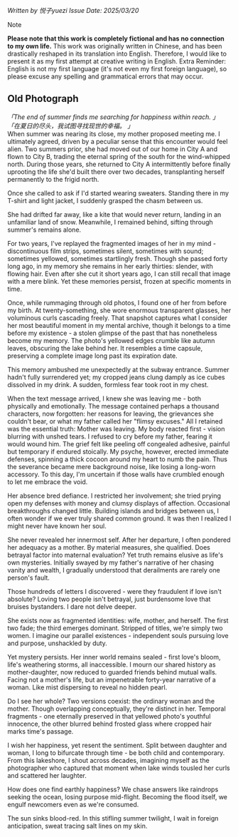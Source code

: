 _Written by 悦子yuezi
Issue Date: 2025/03/20_
<br/>

> [!NOTE]
> **Please note that this work is completely fictional and has no connection to my own life.**
> This work was originally written in Chinese, and has been drastically reshaped in its translation into English. Therefore, I would like to present it as my first attempt at creative writing in English.
> Extra Reminder: English is not my first language (it's not even my first foreign language), so please excuse any spelling and grammatical errors that may occur.


## Old Photograph
_「The end of summer finds me searching for happiness within reach. 」
「在夏日的尽头，我试图寻找现世的幸福。 」_
<br/>
When summer was nearing its close, my mother proposed meeting me. I ultimately agreed, driven by a peculiar sense that this encounter would feel alien. Two summers prior, she had moved out of our home in City A and flown to City B, trading the eternal spring of the south for the wind-whipped north. During those years, she returned to City A intermittently before finally uprooting the life she'd built there over two decades, transplanting herself permanently to the frigid north.

Once she called to ask if I'd started wearing sweaters. Standing there in my T-shirt and light jacket, I suddenly grasped the chasm between us.

She had drifted far away, like a kite that would never return, landing in an unfamiliar land of snow. Meanwhile, I remained behind, sifting through summer's remains alone.

For two years, I've replayed the fragmented images of her in my mind - discontinuous film strips, sometimes silent, sometimes with sound; sometimes yellowed, sometimes startlingly fresh. Though she passed forty long ago, in my memory she remains in her early thirties: slender, with flowing hair. Even after she cut it short years ago, I can still recall that image with a mere blink. Yet these memories persist, frozen at specific moments in time.

Once, while rummaging through old photos, I found one of her from before my birth. At twenty-something, she wore enormous transparent glasses, her voluminous curls cascading freely. That snapshot captures what I consider her most beautiful moment in my mental archive, though it belongs to a time before my existence - a stolen glimpse of the past that has nonetheless become my memory. The photo's yellowed edges crumble like autumn leaves, obscuring the lake behind her. It resembles a time capsule, preserving a complete image long past its expiration date.

This memory ambushed me unexpectedly at the subway entrance. Summer hadn't fully surrendered yet; my cropped jeans clung damply as ice cubes dissolved in my drink. A sudden, formless fear took root in my chest.

When the text message arrived, I knew she was leaving me - both physically and emotionally. The message contained perhaps a thousand characters, now forgotten: her reasons for leaving, the grievances she couldn't bear, or what my father called her "flimsy excuses." All I retained was the essential truth: Mother was leaving. My body reacted first - vision blurring with unshed tears. I refused to cry before my father, fearing it would wound him. The grief felt like peeling off congealed adhesive, painful but temporary if endured stoically. My psyche, however, erected immediate defenses, spinning a thick cocoon around my heart to numb the pain. Thus the severance became mere background noise, like losing a long-worn accessory. To this day, I'm uncertain if those walls have crumbled enough to let me embrace the void.

Her absence bred defiance. I restricted her involvement; she tried prying open my defenses with money and clumsy displays of affection. Occasional breakthroughs changed little. Building islands and bridges between us, I often wonder if we ever truly shared common ground. It was then I realized I might never have known her soul.

She never revealed her innermost self. After her departure, I often pondered her adequacy as a mother. By material measures, she qualified. Does betrayal factor into maternal evaluation? Yet truth remains elusive as life's own mysteries. Initially swayed by my father's narrative of her chasing vanity and wealth, I gradually understood that derailments are rarely one person's fault.

Those hundreds of letters I discovered - were they fraudulent if love isn't absolute? Loving two people isn't betrayal, just burdensome love that bruises bystanders. I dare not delve deeper.

She exists now as fragmented identities: wife, mother, and herself. The first two fade; the third emerges dominant. Stripped of titles, we're simply two women. I imagine our parallel existences - independent souls pursuing love and purpose, unshackled by duty.

Yet mystery persists. Her inner world remains sealed - first love's bloom, life's weathering storms, all inaccessible. I mourn our shared history as mother-daughter, now reduced to guarded friends behind mutual walls. Facing not a mother's life, but an impenetrable forty-year narrative of a woman. Like mist dispersing to reveal no hidden pearl.

Do I see her whole? Two versions coexist: the ordinary woman and the mother. Though overlapping conceptually, they're distinct in her. Temporal fragments - one eternally preserved in that yellowed photo's youthful innocence, the other blurred behind frosted glass where cropped hair marks time's passage.

I wish her happiness, yet resent the sentiment. Split between daughter and woman, I long to bifurcate through time - be both child and contemporary. From this lakeshore, I shout across decades, imagining myself as the photographer who captured that moment when lake winds tousled her curls and scattered her laughter.

How does one find earthly happiness? We chase answers like raindrops seeking the ocean, losing purpose mid-flight. Becoming the flood itself, we engulf newcomers even as we're consumed.

The sun sinks blood-red. In this stifling summer twilight, I wait in foreign anticipation, sweat tracing salt lines on my skin.